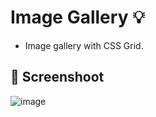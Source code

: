 # Image Gallery :bulb: 

- Image gallery with CSS Grid.

## :camera_flash: Screenshoot 

![image](https://github.com/Hager-elhwarii/CSS-Grid/assets/80959882/557bac96-1e62-4107-b6aa-19e3f464e98f)
